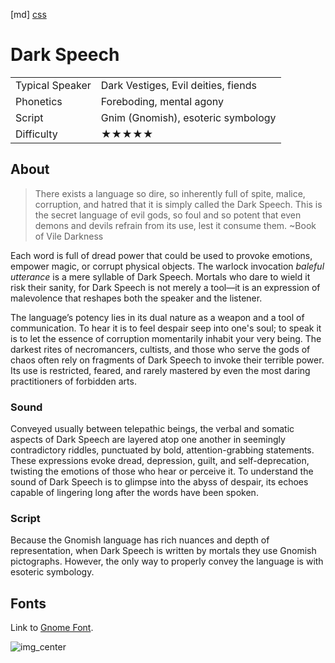 [md]
[css](-OCVFMyYfsylqoZPiW6l)

# Dark Speech

|                 |                                     |
| :-------------- | :---------------------------------- |
| Typical Speaker | Dark Vestiges, Evil deities, fiends |
| Phonetics       | Foreboding, mental agony            |
| Script          | Gnim (Gnomish), esoteric symbology  |
| Difficulty      | ★★★★★                               |

<div style="display: none;">
<!-- ★ ☆ -->
</div>

## About

> There exists a language so dire, so inherently full of spite, malice, corruption, and hatred that it is simply called the Dark Speech. This is the secret language of evil gods, so foul and so potent that even demons and devils refrain from its use, lest it consume them.
> ~Book of Vile Darkness

Each word is full of dread power that could be used to provoke emotions, empower magic, or corrupt physical objects. The warlock invocation *baleful utterance* is a mere syllable of Dark Speech. Mortals who dare to wield it risk their sanity, for Dark Speech is not merely a tool—it is an expression of malevolence that reshapes both the speaker and the listener.

The language’s potency lies in its dual nature as a weapon and a tool of communication. To hear it is to feel despair seep into one's soul; to speak it is to let the essence of corruption momentarily inhabit your very being. The darkest rites of necromancers, cultists, and those who serve the gods of chaos often rely on fragments of Dark Speech to invoke their terrible power. Its use is restricted, feared, and rarely mastered by even the most daring practitioners of forbidden arts.

### Sound

Conveyed usually between telepathic beings, the verbal and somatic aspects of Dark Speech are layered atop one another in seemingly contradictory riddles, punctuated by bold, attention-grabbing statements. These expressions evoke dread, depression, guilt, and self-deprecation, twisting the emotions of those who hear or perceive it. To understand the sound of Dark Speech is to glimpse into the abyss of despair, its echoes capable of lingering long after the words have been spoken.

### Script

Because the Gnomish language has rich nuances and depth of representation, when Dark Speech is written by mortals they use Gnomish pictographs. However, the only way to properly convey the language is with esoteric symbology.

## Fonts

Link to [Gnome Font](https://github.com/Tougher-Together-Gaming/default-game-assets/blob/main/fonts/rpg-katakana.zip).

![img_center](https://raw.githubusercontent.com/Tougher-Together-Gaming/default-game-assets/refs/heads/main/fonts/images/rpg-katakana-font-charmap.png)

<div style="display: none;" id="easySpeakWords">
฿l0od, ₢uilt₰, H⚥p∌le≵, ₫eceiv℁r, ☣ea☾l♅ng, $0Ul, ￥uf₳€, ☥a⚧k⤕, vas≭uin ௹, mmwuhahaha
</div>
